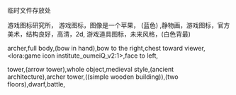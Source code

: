 临时文件存放处

游戏图标研究所， 游戏图标，图像是一个苹果， (蓝色) ,静物画，游戏图标，官方美术，结构良好，高清，2d, 游戏道具图标，未来风格，(白色背最)

archer,full body,(bow in hand),bow to the right,chest toward viewer,<lora:game icon institute_oumeiQ_v2:1>,face to left,


tower,(arrow tower),whole object,medieval style,(ancient architecture),archer tower,((simple wooden building)),(two floors),dwarf,battle,